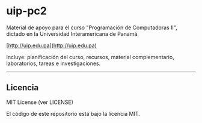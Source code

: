 # uip-pc2 

Material de apoyo para el curso "Programación de Computadoras II", dictado en la Universidad Interamericana de Panamá.

[http://uip.edu.pa](http://uip.edu.pa)

Incluye: planificación del curso, recursos, material complementario, laboratorios, tareas e investigaciones.

---

## Licencia
MIT License (ver LICENSE)

El código de este repositorio está bajo la licencia MIT.
